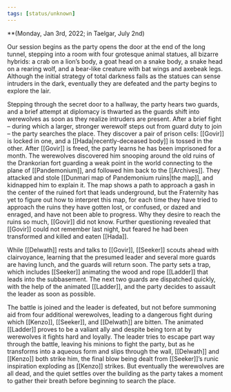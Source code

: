 ```yaml
---
tags: [status/unknown]
---
```


**(Monday, Jan 3rd, 2022; in Taelgar, July 2nd)

Our session begins as the party opens the door at the end of the long tunnel, stepping into a room with four grotesque animal statues, all bizarre hybrids: a crab on a lion’s body, a goat head on a snake body, a snake head on a rearing wolf, and a bear-like creature with bat wings and axebeak legs. Although the initial strategy of total darkness fails as the statues can sense intruders in the dark, eventually they are defeated and the party begins to explore the lair.

Stepping through the secret door to a hallway, the party hears two guards, and a brief attempt at diplomacy is thwarted as the guards shift into werewolves as soon as they realize intruders are present. After a brief fight – during which a larger, stronger werewolf steps out from guard duty to join – the party searches the place. They discover a pair of prison cells: [[Govir]] is locked in one, and a [[Hada|recently-deceased body]] is tossed in the other. After [[Govir]] is freed, the party learns he has been imprisoned for a month. The werewolves discovered him snooping around the old ruins of the Drankorian fort guarding a weak point in the world connecting to the plane of [[Pandemonium]], and followed him back to the [[Archives]]. They attacked and stole [[Dunmari map of Pandemonium ruins|the map]], and kidnapped him to explain it. The map shows a path to approach a gash in the center of the ruined fort that leads underground, but the Fraternity has yet to figure out how to interpret this map, for each time they have tried to approach the ruins they have gotten lost, or confused, or dazed and enraged, and have not been able to progress. Why they desire to reach the ruins so much, [[Govir]] did not know. Further questioning revealed that [[Govir]] could not remember last night, but feared he had been transformed and killed and eaten [[Hada]].

While [[Delwath]] rests and talks to [[Govir]], [[Seeker]] scouts ahead with clairvoyance, learning that the presumed leader and several more guards are having lunch, and the guards will return soon. The party sets a trap, which includes [[Seeker]] animating the wood and rope [[Ladder]] that leads into the subbasement. The next two guards are dispatched quickly, with the help of the animated [[Ladder]], and the party decides to assault the leader as soon as possible. 

The battle is joined and the leader is defeated, but not before summoning aid from four additional werewolves, leading to a dangerous fight during which [[Kenzo]], [[Seeker]], and [[Delwath]] are bitten. The animated [[Ladder]] proves to be a valiant ally and despite being torn at by werewolves it fights hard and loyally. The leader tries to escape part way through the battle, leaving his minions to fight the party, but as he transforms into a aqueous form and slips through the wall, [[Delwath]] and [[Kenzo]] both strike him, the final blow being dealt from [[Seeker]]’s runic inspiration exploding as [[Kenzo]] strikes. But eventually the werewolves are all dead, and the quiet settles over the building as the party takes a moment to gather their breath before beginning to search the place.